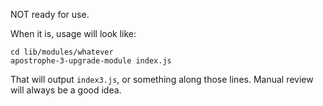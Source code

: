 NOT ready for use.

When it is, usage will look like:

```
cd lib/modules/whatever
apostrophe-3-upgrade-module index.js
```

That will output `index3.js`, or something along those lines. Manual review will always be a good idea.

